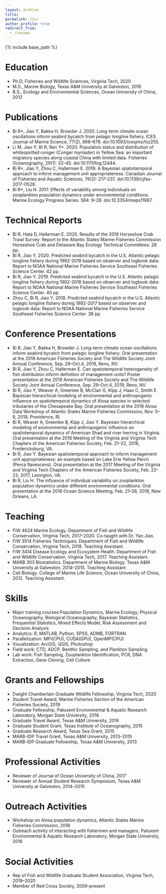 ```yaml
---
layout: archive
title:
permalink: /cv/
author_profile: true
redirect_from:
  - /resume
---
```


{% include base_path %}

Education
======
* Ph.D, Fisheries and Wildlife Sciences, Virginia Tech, 2020
* M.S., Marine Biology, Texas A&M University at Galveston, 2016
* B.S., Ecology and Environmental Sciences, Ocean University of China, 2012

Publications
======
* Bi R*, Jiao Y, Bakka H, Browder J. 2020. Long-term climate ocean oscillations inform seabird bycatch from pelagic longline fishery. ICES Journal of Marine Science, 77(2), 668–679. doi:10.1093/icesjms/fsz255.
* Li M, Jiao Y, Bi R, Ren Y*. 2020. Population status and distribution of whitespotted conger (Conger myriaster) in Yellow Sea: an important migratory species along coastal China with limited data. Fisheries Oceanography, 29(1): 32–45. doi:10.1111/fog.12444.
* Bi R*, Jiao Y, Zhou C, Hallerman E. 2019. A Bayesian spatiotemporal approach to inform management unit appropriateness. Canadian Journal of Fisheries and Aquatic Sciences, 76(2): 217–237. doi:10.1139/cjfas-2017-0526.
* Bi R*, Liu H. 2017. Effects of variability among individuals on zooplankton population dynamics under environmental conditions. Marine Ecology Progress Series. 564: 9–28. doi:10.3354/meps11967.

Technical Reports
======
* Bi R, Hata D, Hallerman E. 2020. Results of the 2019 Horseshoe Crab Trawl Survey: Report to the Atlantic States Marine Fisheries Commission Horseshoe Crab and Delaware Bay Ecology Technical Committees. 28 pp.
* Bi R, Jiao Y. 2020. Predicted seabird bycatch in the U.S. Atlantic pelagic longline fishery during 1992-2019 based on observer and logbook data: Report to NOAA National Marine Fisheries Service Southeast Fisheries Science Center. 42 pp.
* Bi R, Jiao Y. 2019. Predicted seabird bycatch in the U.S. Atlantic pelagic longline fishery during 1992-2018 based on observer and logbook data: Report to NOAA National Marine Fisheries Service Southeast Fisheries Science Center. 40 pp.
* Zhou C, Bi R, Jiao Y. 2018. Predicted seabird bycatch in the U.S. Atlantic pelagic longline fishery during 1992-2017 based on observer and logbook data: Report to NOAA National Marine Fisheries Service Southeast Fisheries Science Center. 38 pp.
  
Conference Presentations
======
* Bi R, Jiao Y, Bakka H, Browder J. Long-term climate ocean oscillations inform seabird bycatch from pelagic longline fishery. Oral presentation at the 2019 American Fisheries Society and The Wildlife Society Joint Annual Conference, Sep. 29–Oct.4, 2019, Reno, NV.
* Bi R, Jiao Y, Zhou C, Hallerman E. Can spatiotemporal heterogeneity of fish distribution inform definition of management units? Poster presentation at the 2019 American Fisheries Society and The Wildlife Society Joint Annual Conference, Sep. 29–Oct.4, 2019, Reno, NV.
* Bi R, Jiao Y, Weaver A, Greenlee B, McClair G, Kipp J, Haas C, Smith E. Bayesian hierarchical modeling of environmental and anthropogenic influence on spatiotemporal dynamics of Alosa species in selected tributaries of the Chesapeake Bay. Oral presentation at the 2018 Alosa Data Workshop of Atlantic States Marine Fisheries Commission, Nov. 5–8, 2018, Providence, RI.
* Bi R, Weaver A, Greenlee B, Kipp J, Jiao Y. Bayesian hierarchical modeling of environmental and anthropogenic influence on spatiotemporal dynamics of American Shad and river herring in Virginia. Oral presentation at the 2018 Meeting of the Virginia and Virginia Tech Chapters of the American Fisheries Society, Feb. 21–22, 2018, Fredericksburg, VA.
* Bi R, Jiao Y. Bayesian spatiotemporal approach to inform management unit appropriateness: an example based on Lake Erie Yellow Perch (Perca flavescens). Oral presentation at the 2017 Meeting of the Virginia and Virginia Tech Chapters of the American Fisheries Society, Feb. 22–23, 2017, Lexington, VA.
* Bi R, Liu H. The influence of individual variability on zooplankton population dynamics under different environmental conditions. Oral presentation at the 2016 Ocean Science Meeting, Feb. 21–26, 2016, New Orleans, LA.
  
Teaching
======
* FiW 4624 Marine Ecology. Department of Fish and Wildlife Conservation, Virginia Tech, 2017–2020. Co-taught with Dr. Yan Jiao.
* FiW 3514 Fisheries Techniques. Department of Fish and Wildlife Conservation, Virginia Tech, 2018. Teaching Assistant.
* FiW 3414 Disease Ecology and Ecosystem Health. Department of Fish and Wildlife Conservation, Virginia Tech, 2017. Teaching Assistant.
* MARB 303 Biostatistics. Department of Marine Biology. Texas A&M University at Galveston, 2014–2015. Teaching Assistant.
* Cell Biology. College of Marine Life Science, Ocean University of China, 2012. Teaching Assistant.

Skills
======
* Major training courses:Population Dynamics, Marine Ecology, Physical Oceanography, Biological Oceanography, Bayesian Statistics, Frequentist Statistics, Mixed Effects Model, Risk Assessment and Decision Analysis
* Analytics: R, MATLAB, Python, SPSS, ADMB, FORTRAN
* Parallelization: MPI(CPU), CUDA(GPU), OpenMP(CPU)
* Visualization: ArcGIS, QGIS, Photoshop
* Field work: CTD, ADCP, Benthic Sampling, and Plankton Sampling
* Lab work: Fish Sampling, Zooplankton Identification, PCR, DNA Extraction, Gene Cloning, Cell Culture

Grants and Fellowships
======
* Dwight Chamberlain Graduate Wildlife Fellowship, Virginia Tech, 2020
* Student Travel Award, Marine Fisheries Section of the American Fisheries Society, 2019
* Graduate Fellowship, Patuxent Environmental & Aquatic Research Laboratory, Morgan State University, 2016
* Graduate Travel Award, Texas A&M University, 2016
* Graduate Student Grant, Texas Institute of Oceanography, 2015
* Graduate Research Award, Texas Sea Grant, 2015
* MARB-IDP Travel Grant, Texas A&M University, 2013–2015
* MARB-IDP Graduate Fellowship, Texas A&M University, 2013
  
Professional Activities
======
* Reviewer of Journal of Ocean University of China, 2017
* Reviewer of Annual Student Research Symposium, Texas A&M University at Galveston, 2014–2015

Outreach Activities
======
* Workshop on Alosa population dynamics, Atlantic States Marine Fisheries Commission, 2018
* Outreach activity of interacting with fishermen and managers, Patuxent Environmental & Aquatic Research Laboratory, Morgan State University, 2016

Social Activities
======
* Rep of Fish and Wildlife Graduate Student Association, Virginia Tech, 2019–2020
* Member of Red Cross Society, 2009–present
